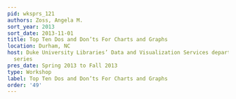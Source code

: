 ```yaml
---
pid: wksprs_121
authors: Zoss, Angela M.
sort_year: 2013
sort_date: 2013-11-01
title: Top Ten Dos and Don’ts For Charts and Graphs
location: Durham, NC
host: Duke University Libraries’ Data and Visualization Services department workshop
  series
pres_date: Spring 2013 to Fall 2013
type: Workshop
label: Top Ten Dos and Don’ts For Charts and Graphs
order: '49'
---
```

